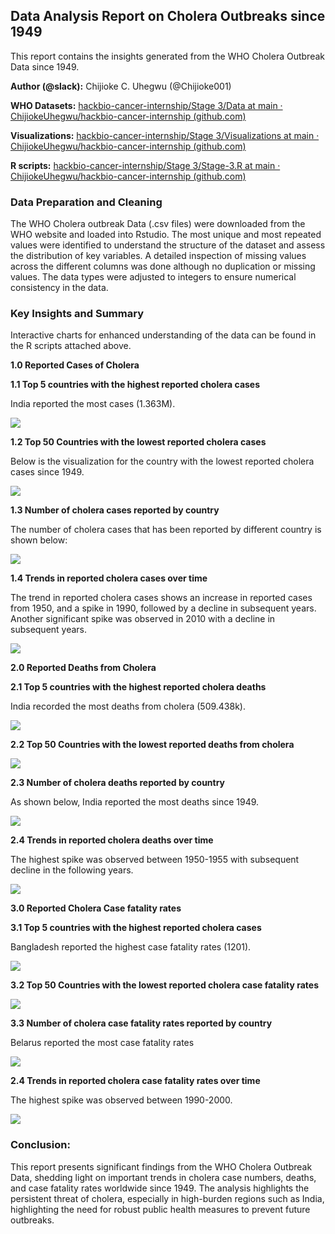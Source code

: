<!--StartFragment-->

## **Data Analysis Report on Cholera Outbreaks since 1949**

This report contains the insights generated from the WHO Cholera Outbreak Data since 1949.

**Author (@slack):** Chijioke C. Uhegwu (@Chijioke001)

**WHO Datasets:** [hackbio-cancer-internship/Stage 3/Data at main · ChijiokeUhegwu/hackbio-cancer-internship (github.com)](https://github.com/ChijiokeUhegwu/hackbio-cancer-internship/tree/main/Stage%203/Data)

**Visualizations:** [hackbio-cancer-internship/Stage 3/Visualizations at main · ChijiokeUhegwu/hackbio-cancer-internship (github.com)](https://github.com/ChijiokeUhegwu/hackbio-cancer-internship/tree/main/Stage%203/Visualizations)

**R scripts:** [hackbio-cancer-internship/Stage 3/Stage-3.R at main · ChijiokeUhegwu/hackbio-cancer-internship (github.com)](https://github.com/ChijiokeUhegwu/hackbio-cancer-internship/blob/main/Stage%203/Stage-3.R)

### **Data Preparation and Cleaning**

The WHO Cholera outbreak Data (.csv files) were downloaded from the WHO website and loaded into Rstudio. The most unique and most repeated values were identified to understand the structure of the dataset and assess the distribution of key variables. A detailed inspection of missing values across the different columns was done although no duplication or missing values. The data types were adjusted to integers to ensure numerical consistency in the data.

### **Key Insights and Summary**

Interactive charts for enhanced understanding of the data can be found in the R scripts attached above.

**1.0 Reported Cases of Cholera**

**1.1 Top 5 countries with the highest reported cholera cases**

India reported the most cases (1.363M).

![](https://lh7-rt.googleusercontent.com/docsz/AD_4nXeA-UCpBvemOuQvbxT67kpOJD1b087C3KqY3AX9YO6Bu1h0DxU5JOOZra26mxwwSx1OXO-pBVVVXz7QDry0xsktnF6jb11doJVqrIugXU2iBDjpcXu1iCfR_XgHjKvu1bmhNMtiHEMnfIe_MNDsITKZbiC-?key=dle8xYZD3vzQoFjFDDI6lw)

**1.2 Top 50 Countries with the lowest reported cholera cases**

Below is the visualization for the country with the lowest reported cholera cases since 1949.

![](https://lh7-rt.googleusercontent.com/docsz/AD_4nXd3KnNH6Jd00mT5uzP_NXSU34X8nO1vI92AbuCxugwMZck4WoeGERR6iBz9mkkOXyXwVgzwtjH9HxyVnKQ6sRbNUwZsaRQU9B6aNjGxkH1Ebo6rRhyVov6MHevmpS2TRvw6cijIGjcljxgb9PMI7vaZMUbx?key=dle8xYZD3vzQoFjFDDI6lw)

**1.3 Number of cholera cases reported by country**

The number of cholera cases that has been reported by different country is shown below:

![](https://lh7-rt.googleusercontent.com/docsz/AD_4nXfLhm8cIrge743BwXeguYihqqj-IDTI3ZCIVCGsdL-gUHMr99QAR4tMMYM3wPKCWz05WOzjHgN0ZkzS9DEcw-29a4s7Il8yP71JP7-keHGOMqd92gNSAJXD4i5cGLVuLXjZ6OW81n67fLt8G86y6LBAJkdv?key=dle8xYZD3vzQoFjFDDI6lw)

**1.4 Trends in reported cholera cases over time**

The trend in reported cholera cases shows an increase in reported cases from 1950, and a spike in 1990, followed by a decline in subsequent years. Another significant spike was observed in 2010 with a decline in subsequent years.

![](https://lh7-rt.googleusercontent.com/docsz/AD_4nXfugSgQsDKL8yjGp5UTuupI6QzuNkAHq72-TOEdfOcNvtHdlifd3c5QlGVabCtzfz0qxUkEOlM02R99oXwErlGzp4EEgfFz4lCA-9Ki4Znx3xGKEv0Yzc70CraWoHzoaMAZzNRgCDYJvWyxVmwo6P8UuzKp?key=dle8xYZD3vzQoFjFDDI6lw)

**2.0 Reported Deaths from Cholera**

**2.1 Top 5 countries with the highest reported cholera deaths**

India recorded the most deaths from cholera (509.438k).

![](https://lh7-rt.googleusercontent.com/docsz/AD_4nXc7dExnxr82Su2OWGMcenqlPeNyhlztm4qWLH0Bzp3W2Oo9n2IvbP9knhkDLSzoQJvsMx_Zc_NguEPJy08Mj-8hqwXryzJrcvV-cZpFkh5jl1lkdO0D-k25JsBkjTbpMxrIn8FuD3cP92vIGU35JxCbzpw?key=dle8xYZD3vzQoFjFDDI6lw)

**2.2 Top 50 Countries with the lowest reported deaths from cholera** 

![](https://lh7-rt.googleusercontent.com/docsz/AD_4nXe20YU3EXwo3o44_SnrL5YvWOVGrfqf3hULzsSJST4bUqlsO1j_qwAykHz4e9dn40jEFmq261dnIcKfn1huO0_pQMs7eJPS-ko9sn4453nE6r7UAE0lr6ZUiP-Au_sYY1tKMhFma7NUalPHSRaymFIBaXxf?key=dle8xYZD3vzQoFjFDDI6lw)

**2.3 Number of cholera deaths reported by country**

As shown below, India reported the most deaths since 1949.

![](https://lh7-rt.googleusercontent.com/docsz/AD_4nXeBcb9g5HHHcf1BuZOIZWu_PSObKYfQCv8HGNouIkRWXCCMB_RypYlY3cRqPPs5UJdqkmx3mbkoVceKLavmY3rFVruIE99BHiYoLzOT2e72Rp2jwPAXQIdvtHQcdenh8fgvOBxtFzAnKAJ4r0jO5o5HLycQ?key=dle8xYZD3vzQoFjFDDI6lw)

**2.4 Trends in reported cholera deaths over time**

The highest spike was observed between 1950-1955 with subsequent decline in the following years. 

![](https://lh7-rt.googleusercontent.com/docsz/AD_4nXeW1RoEJJKaU_ih9GyM2qg4WjkxdwJ696WRkkWirBZ6gtcU4-V_EGcTBRgK1w0AV2hQsbIGPMLOMHFK27vDuL9CYk-8lyJxEgrpolyAH_JfMr5_5vyxhT5e8_iHGgAjqFAVkJ_VFf2D8zIxT7DrFdJ_SmvL?key=dle8xYZD3vzQoFjFDDI6lw)

**3.0 Reported Cholera Case fatality rates** 

**3.1 Top 5 countries with the highest reported cholera cases**

Bangladesh reported the highest case fatality rates (1201).

![](https://lh7-rt.googleusercontent.com/docsz/AD_4nXend0rT-DTl342jLMMyTKxwv9EcVqLfdmLogZw0dMAIWKcSm-KEqZH_MP6UQ2tGzd1T2K-iCCCtxw98i-SWdSdls9L2h0NCSQXz1aaN55AyEuLVBPYLx1LoZA6iH0e0nhrxons0krTwZfHCKVfvhuvP8Kc?key=dle8xYZD3vzQoFjFDDI6lw)

**3.2 Top 50 Countries with the lowest reported cholera case fatality rates**

![](https://lh7-rt.googleusercontent.com/docsz/AD_4nXe9nUiwXVLE30DDHIg0C9xDJjX_KmjJItd8e0JS7T_dzfZZlUc43E0q851cm3RR7UOE8BHei9ufhNliDhF8R8wXDF1KxdLezaQ_Fn__Pki5H7r6D74uRt5PJ3LHpBjFmgm1cCqE4v8PPj94RFQn4wGzD6zv?key=dle8xYZD3vzQoFjFDDI6lw)

**3.3 Number of cholera case fatality rates reported by country**

Belarus reported the most case fatality rates

![](https://lh7-rt.googleusercontent.com/docsz/AD_4nXfiOurnivvcCD96OZ7RrYtP7mOdR4HkXAJ5ayUc578vMI9wDsglIceYyM1RLsIr9QoVdIH1fJ4243hBNu9fZ_4UTzGIveCogzSsq4_phu_TgNmq57I8rzHfM4FZRJJDexh1q6T89F6m2x9hnjYGZjF_1bGD?key=dle8xYZD3vzQoFjFDDI6lw)

**2.4 Trends in reported cholera case fatality rates over time**

The highest spike was observed between 1990-2000.

![](https://lh7-rt.googleusercontent.com/docsz/AD_4nXfTzTfOoR-UTxMTOtdsmV9sq9odlfyVQkI-w7m1k-990l9URxaqBjINWNsfoCn7gWiJ2fHPBWaURX8rnCa2Umq7S391Y8RcJCguAwdTFA0-gTSQqvVy66iP16kw_l4z3_FXfcY76T01k2hqSt2wLoYZc1Hf?key=dle8xYZD3vzQoFjFDDI6lw)

### **Conclusion:**

This report presents significant findings from the WHO Cholera Outbreak Data, shedding light on important trends in cholera case numbers, deaths, and case fatality rates worldwide since 1949. The analysis highlights the persistent threat of cholera, especially in high-burden regions such as India, highlighting the need for robust public health measures to prevent future outbreaks. 




<!--EndFragment-->
